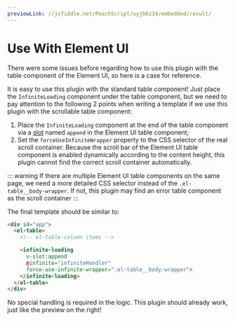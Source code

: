 ```yaml
---
previewLink: //jsfiddle.net/PeachScript/uyjb6z34/embedded/result/
---
```


# Use With Element UI

There were some issues before regarding how to use this plugin with the table component of the Element UI, so here is a case for reference.

It is easy to use this plugin with the standard table component! Just place the `InfiniteLoading` component under the table component, but we need to pay attention to the following 2 points when writing a template if we use this plugin with the scrollable table component:

1. Place the `InfiniteLoading` component at the end of the table component via a [slot](https://element.eleme.io/#/en-US/component/table#table-slot) named `append` in the Element UI table component;
2. Set the `forceUseInfiniteWrapper` property to the CSS selector of the real scroll container. Because the scroll bar of the Element UI table component is enabled dynamically according to the content height, this plugin cannot find the correct scroll container automatically.

::: warning
If there are multiple Element UI table components on the same page, we need a more detailed CSS selector instead of the `.el-table__body-wrapper`. If not, this plugin may find an error table component as the scroll container
:::

The final template should be similar to:

``` html {6,8}
<div id="app">
  <el-table>
    <!-- el-table-column items -->

    <infinite-loading
      v-slot:append
      @infinite="infiniteHandler"
      force-use-infinite-wrapper=".el-table__body-wrapper">
    </infinite-loading>
  </el-table>
</div>
```

No special handling is required in the logic. This plugin should already work, just like the preview on the right!
